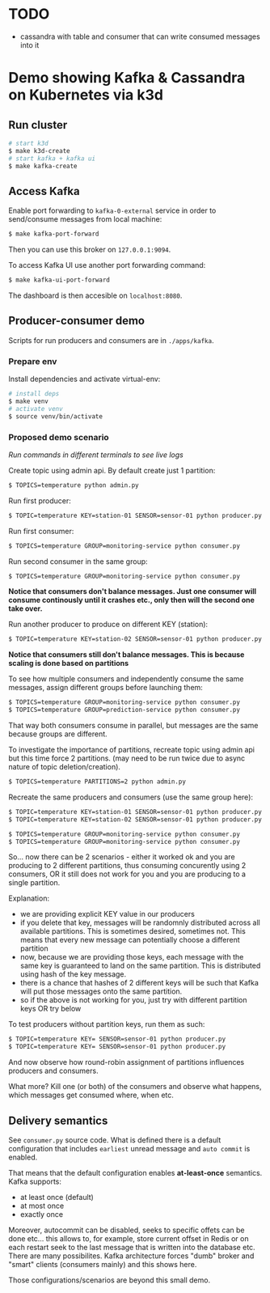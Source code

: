 # TODO

- cassandra with table and consumer that can write consumed messages into it

# Demo showing Kafka & Cassandra on Kubernetes via k3d

## Run cluster

```bash
# start k3d
$ make k3d-create
# start kafka + kafka ui
$ make kafka-create
```

## Access Kafka

Enable port forwarding to `kafka-0-external` service in order to send/consume messages from local machine:

```bash
$ make kafka-port-forward
```

Then you can use this broker on `127.0.0.1:9094`.

To access Kafka UI use another port forwarding command:

```bash
$ make kafka-ui-port-forward
```

The dashboard is then accesible on `localhost:8080`.

## Producer-consumer demo

Scripts for run producers and consumers are in `./apps/kafka`.

### Prepare env

Install dependencies and activate virtual-env:

```bash
# install deps
$ make venv
# activate venv
$ source venv/bin/activate
```

### Proposed demo scenario

_Run commands in different terminals to see live logs_

Create topic using admin api.
By default create just 1 partition:

```bash
$ TOPICS=temperature python admin.py
```

Run first producer:

```bash
$ TOPIC=temperature KEY=station-01 SENSOR=sensor-01 python producer.py
```

Run first consumer:

```bash
$ TOPICS=temperature GROUP=monitoring-service python consumer.py
```

Run second consumer in the same group:

```bash
$ TOPICS=temperature GROUP=monitoring-service python consumer.py
```

**Notice that consumers don't balance messages. Just one consumer will consume continously until it crashes etc., only then will the second one take over.**

Run another producer to produce on different KEY (station):

```bash
$ TOPIC=temperature KEY=station-02 SENSOR=sensor-01 python producer.py
```

**Notice that consumers still don't balance messages. This is because scaling is done based on partitions**

To see how multiple consumers and independently consume the same messages, assign different groups before launching them:

```bash
$ TOPICS=temperature GROUP=monitoring-service python consumer.py
$ TOPICS=temperature GROUP=prediction-service python consumer.py
```

That way both consumers consume in parallel, but messages are the same because groups are different.

To investigate the importance of partitions, recreate topic using admin api but this time force 2 partitions.
(may need to be run twice due to async nature of topic deletion/creation).

```bash
$ TOPICS=temperature PARTITIONS=2 python admin.py
```

Recreate the same producers and consumers (use the same group here):

```bash
$ TOPIC=temperature KEY=station-01 SENSOR=sensor-01 python producer.py
$ TOPIC=temperature KEY=station-02 SENSOR=sensor-01 python producer.py

$ TOPICS=temperature GROUP=monitoring-service python consumer.py
$ TOPICS=temperature GROUP=monitoring-service python consumer.py
```

So... now there can be 2 scenarios - either it worked ok and you are producing to 2 different partitions, thus consuming concurently using 2 consumers,
OR it still does not work for you and you are producing to a single partition.

Explanation:

- we are providing explicit KEY value in our producers
- if you delete that key, messages will be randomnly distributed across all available partitions. This is sometimes desired, sometimes not. This means that every new message can potentially choose a different partition
- now, because we are providing those keys, each message with the same key is guaranteed to land on the same partition. This is distributed using hash of the key message.
- there is a chance that hashes of 2 different keys will be such that Kafka will put those messages onto the same partition.
- so if the above is not working for you, just try with different partition keys OR try below

To test producers without partition keys, run them as such:

```bash
$ TOPIC=temperature KEY= SENSOR=sensor-01 python producer.py
$ TOPIC=temperature KEY= SENSOR=sensor-01 python producer.py
```

And now observe how round-robin assignment of partitions influences producers and consumers.

What more? Kill one (or both) of the consumers and observe what happens, which messages get consumed where, when etc.

## Delivery semantics

See `consumer.py` source code. What is defined there is a default configuration that includes `earliest` unread message and `auto commit` is enabled.

That means that the default configuration enables **at-least-once** semantics. Kafka supports:

- at least once (default)
- at most once
- exactly once

Moreover, autocommit can be disabled, seeks to specific offets can be done etc... this allows to, for example, store current offset
in Redis or on each restart seek to the last message that is written into the database etc. There are many possibilites.
Kafka architecture forces "dumb" broker and "smart" clients (consumers mainly) and this shows here.

Those configurations/scenarios are beyond this small demo.
